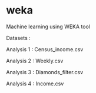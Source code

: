 # weka

Machine learning using WEKA tool

Datasets :

Analysis 1 : Census_income.csv

Analysis 2 : Weekly.csv

Analysis 3 : Diamonds_filter.csv

Analysis 4 : Income.csv
